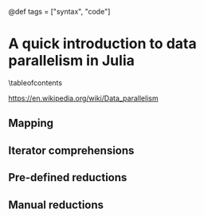@def tags = ["syntax", "code"]

# A quick introduction to data parallelism in Julia

\tableofcontents <!-- you can use \toc as well -->

<https://en.wikipedia.org/wiki/Data_parallelism>

## Mapping

## Iterator comprehensions

## Pre-defined reductions

## Manual reductions
